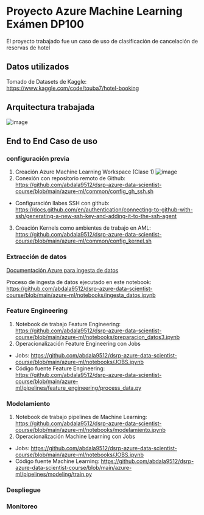 # Proyecto Azure Machine Learning Exámen DP100

El proyecto trabajado fue un caso de uso de clasificación de cancelación de reservas de hotel

## Datos utilizados 

Tomado de Datasets de Kaggle: https://www.kaggle.com/code/touba7/hotel-booking

## Arquitectura trabajada

![image](https://github.com/user-attachments/assets/9cc27657-bd9e-4622-9a97-8659ccd844ad)

## End to End Caso de uso

### configuración previa

1. Creación Azure Machine Learning Workspace (Clase 1)
![image](https://github.com/user-attachments/assets/60d0f6b8-8b51-4338-852e-65def56c3df6)
2. Conexión con repositorio remoto de Github: https://github.com/abdala9512/dsrp-azure-data-scientist-course/blob/main/azure-ml/common/config_gh_ssh.sh
  - Configuración llabes SSH con github: https://docs.github.com/en/authentication/connecting-to-github-with-ssh/generating-a-new-ssh-key-and-adding-it-to-the-ssh-agent
3. Creación Kernels como ambientes de trabajo en AML: https://github.com/abdala9512/dsrp-azure-data-scientist-course/blob/main/azure-ml/common/config_kernel.sh

### Extracción de datos

[Documentación Azure para ingesta de datos](https://learn.microsoft.com/en-us/azure/machine-learning/how-to-datastore?view=azureml-api-2&tabs=sdk-identity-based-access%2Csdk-adls-identity-access%2Csdk-azfiles-accountkey%2Csdk-adlsgen1-identity-access%2Csdk-onelake-identity-access)

Proceso de ingesta de datos ejecutado en este notebook: https://github.com/abdala9512/dsrp-azure-data-scientist-course/blob/main/azure-ml/notebooks/ingesta_datos.ipynb

### Feature Engineering
1. Notebook de trabajo Feature Engineering: https://github.com/abdala9512/dsrp-azure-data-scientist-course/blob/main/azure-ml/notebooks/preparacion_datos3.ipynb
2. Operacionalización Feature Engineering con Jobs
  - Jobs: https://github.com/abdala9512/dsrp-azure-data-scientist-course/blob/main/azure-ml/notebooks/JOBS.ipynb
  - Código fuente Feature Engineering: https://github.com/abdala9512/dsrp-azure-data-scientist-course/blob/main/azure-ml/pipelines/feature_engineering/process_data.py

### Modelamiento
1. Notebook de trabajo pipelines de Machine Learning: https://github.com/abdala9512/dsrp-azure-data-scientist-course/blob/main/azure-ml/notebooks/modelamiento.ipynb
2. Operacionalización Machine Learning con Jobs
  - Jobs: https://github.com/abdala9512/dsrp-azure-data-scientist-course/blob/main/azure-ml/notebooks/JOBS.ipynb
  - Código fuente Machine Learning: https://github.com/abdala9512/dsrp-azure-data-scientist-course/blob/main/azure-ml/pipelines/modeling/train.py
### Despliegue
### Monitoreo

